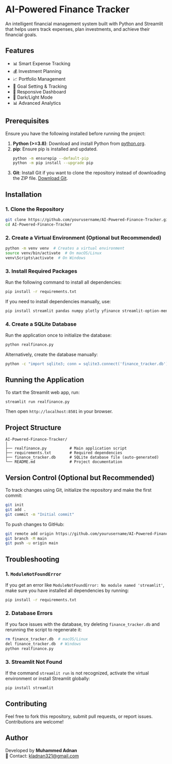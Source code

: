 # AI-Powered Finance Tracker

An intelligent financial management system built with Python and Streamlit that helps users track expenses, plan investments, and achieve their financial goals.

## Features

- 📊 Smart Expense Tracking
- 💰 Investment Planning
- 📈 Portfolio Management
- 🎯 Goal Setting & Tracking
- 📱 Responsive Dashboard
- 🌙 Dark/Light Mode
- 📊 Advanced Analytics

## Prerequisites

Ensure you have the following installed before running the project:

1. **Python (>=3.8)**: Download and install Python from [python.org](https://www.python.org/downloads/).
2. **pip**: Ensure pip is installed and updated.
   ```bash
   python -m ensurepip --default-pip
   python -m pip install --upgrade pip
   ```
3. **Git**: Install Git if you want to clone the repository instead of downloading the ZIP file. [Download Git](https://git-scm.com/downloads).

## Installation

### 1. Clone the Repository
```bash
git clone https://github.com/yourusername/AI-Powered-Finance-Tracker.git
cd AI-Powered-Finance-Tracker
```

### 2. Create a Virtual Environment (Optional but Recommended)
```bash
python -m venv venv  # Creates a virtual environment
source venv/bin/activate  # On macOS/Linux
venv\Scripts\activate  # On Windows
```

### 3. Install Required Packages

Run the following command to install all dependencies:
```bash
pip install -r requirements.txt
```

If you need to install dependencies manually, use:
```bash
pip install streamlit pandas numpy plotly yfinance streamlit-option-menu hashlib
```

### 4. Create a SQLite Database

Run the application once to initialize the database:
```bash
python realfinance.py
```

Alternatively, create the database manually:
```bash
python -c "import sqlite3; conn = sqlite3.connect('finance_tracker.db'); conn.close()"
```

## Running the Application

To start the Streamlit web app, run:
```bash
streamlit run realfinance.py
```

Then open `http://localhost:8501` in your browser.

## Project Structure

```
AI-Powered-Finance-Tracker/
│
├── realfinance.py          # Main application script
├── requirements.txt        # Required dependencies
├── finance_tracker.db      # SQLite database file (auto-generated)
└── README.md               # Project documentation
```

## Version Control (Optional but Recommended)

To track changes using Git, initialize the repository and make the first commit:
```bash
git init
git add .
git commit -m "Initial commit"
```

To push changes to GitHub:
```bash
git remote add origin https://github.com/yourusername/AI-Powered-Finance-Tracker.git
git branch -M main
git push -u origin main
```

## Troubleshooting

### 1. `ModuleNotFoundError`
If you get an error like `ModuleNotFoundError: No module named 'streamlit'`, make sure you have installed all dependencies by running:
```bash
pip install -r requirements.txt
```

### 2. Database Errors
If you face issues with the database, try deleting `finance_tracker.db` and rerunning the script to regenerate it:
```bash
rm finance_tracker.db  # macOS/Linux
del finance_tracker.db  # Windows
python realfinance.py
```

### 3. Streamlit Not Found
If the command `streamlit run` is not recognized, activate the virtual environment or install Streamlit globally:
```bash
pip install streamlit
```

## Contributing

Feel free to fork this repository, submit pull requests, or report issues. Contributions are welcome!

## Author

Developed by **Muhammed Adnan**  
📧 Contact: kladnan321@gmail.com

